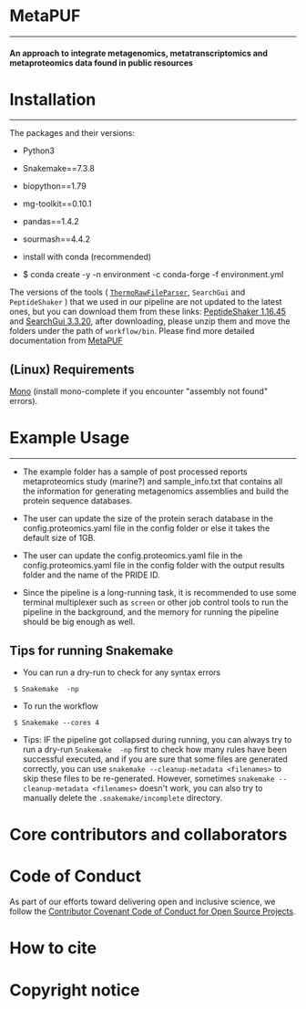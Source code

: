 # MetaPUF
____________________________________

####  An approach to integrate metagenomics, metatranscriptomics and metaproteomics data found in public resources

# Installation
____________________________________

The packages and their versions:
- Python3
- Snakemake==7.3.8
- biopython==1.79
- mg-toolkit==0.10.1
- pandas==1.4.2
- sourmash==4.4.2

- install with conda (recommended)

- $ conda create -y -n environment -c conda-forge -f environment.yml

The versions of the tools ( [`ThermoRawFileParser`](https://github.com/compomics/ThermoRawFileParser), `SearchGui` and `PeptideShaker` ) that we used in our pipeline are not updated to the latest ones, but you can download them from these links: [PeptideShaker 1.16.45](https://genesis.ugent.be/maven2/eu/isas/peptideshaker/PeptideShaker/) and [SearchGui 3.3.20](https://genesis.ugent.be/maven2/eu/isas/searchgui/SearchGUI/), after downloading, please unzip them and move the folders under the path of `workflow/bin`.
Please find more detailed documentation from [MetaPUF](https://metapuf-tutorial.readthedocs.io/en/latest/index.html)

## (Linux) Requirements
[Mono](https://www.mono-project.com/download/stable/#download-lin) (install mono-complete if you encounter "assembly not found" errors).


# Example Usage
____________________________________

- The example folder has a sample of post processed reports metaproteomics study (marine?) and sample_info.txt that contains all the information for generating metagenomics assemblies and build the protein sequence databases.

- The user can update the size of the protein serach database in the config.proteomics.yaml file in the config folder or else it takes the default size of 1GB.

- The user can update the config.proteomics.yaml file in the  config.proteomics.yaml file in the config folder with the output results folder and the name of the PRIDE ID.

- Since the pipeline is a long-running task, it is recommended to use some terminal multiplexer such as `screen` or other job control tools to run the pipeline in the background, and the memory for running the pipeline should be big enough as well. 

## Tips for running Snakemake
- You can run a dry-run to check for any syntax errors 
```
 $ Snakemake  -np
```

- To run the workflow
```
 $ Snakemake --cores 4
```


- Tips: IF the pipeline got collapsed during running, you can always try to run a dry-run `Snakemake  -np` first to check how many rules have been successful executed, and if you are sure that some files are generated correctly, you can use `snakemake --cleanup-metadata <filenames>` to skip these files to be re-generated. However, sometimes `snakemake --cleanup-metadata <filenames>` doesn't work, you can also try to manually delete the `.snakemake/incomplete` directory.


# Core contributors and collaborators

# Code of Conduct
As part of our efforts toward delivering open and inclusive science, we follow the [Contributor Covenant Code of Conduct for Open Source Projects](https://www.contributor-covenant.org/version/2/0/code_of_conduct/).

# How to cite

# Copyright notice
